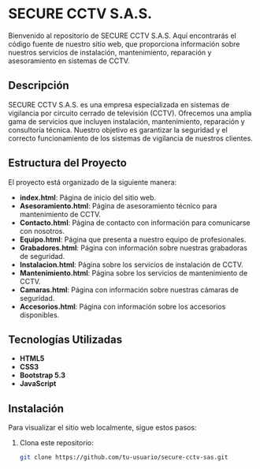 # SECURE CCTV S.A.S.

Bienvenido al repositorio de SECURE CCTV S.A.S. Aquí encontrarás el código fuente de nuestro sitio web, que proporciona información sobre nuestros servicios de instalación, mantenimiento, reparación y asesoramiento en sistemas de CCTV.

## Descripción

SECURE CCTV S.A.S. es una empresa especializada en sistemas de vigilancia por circuito cerrado de televisión (CCTV). Ofrecemos una amplia gama de servicios que incluyen instalación, mantenimiento, reparación y consultoría técnica. Nuestro objetivo es garantizar la seguridad y el correcto funcionamiento de los sistemas de vigilancia de nuestros clientes.

## Estructura del Proyecto

El proyecto está organizado de la siguiente manera:

- **index.html**: Página de inicio del sitio web.
- **Asesoramiento.html**: Página de asesoramiento técnico para mantenimiento de CCTV.
- **Contacto.html**: Página de contacto con información para comunicarse con nosotros.
- **Equipo.html**: Página que presenta a nuestro equipo de profesionales.
- **Grabadores.html**: Página con información sobre nuestras grabadoras de seguridad.
- **Instalacion.html**: Página sobre los servicios de instalación de CCTV.
- **Mantenimiento.html**: Página sobre los servicios de mantenimiento de CCTV.
- **Camaras.html**: Página con información sobre nuestras cámaras de seguridad.
- **Accesorios.html**: Página con información sobre los accesorios disponibles.

## Tecnologías Utilizadas

- **HTML5**
- **CSS3**
- **Bootstrap 5.3**
- **JavaScript**

## Instalación

Para visualizar el sitio web localmente, sigue estos pasos:

1. Clona este repositorio:
   ```sh
   git clone https://github.com/tu-usuario/secure-cctv-sas.git

